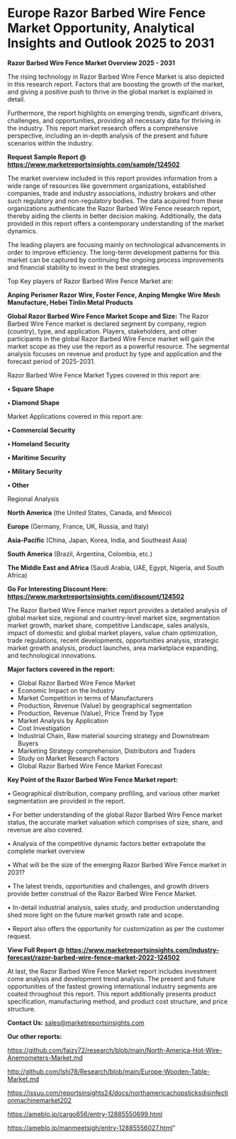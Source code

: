 # Europe Razor Barbed Wire Fence Market Opportunity, Analytical Insights and Outlook 2025 to 2031

<Strong> Razor Barbed Wire Fence Market Overview 2025 - 2031</strong>

The rising technology in Razor Barbed Wire Fence Market is also depicted in this research report. Factors that are boosting the growth of the market, and giving a positive push to thrive in the global market is explained in detail.

Furthermore, the report highlights on emerging trends, significant drivers, challenges, and opportunities, providing all necessary data for thriving in the industry. This report market research offers a comprehensive perspective, including an in-depth analysis of the present and future scenarios within the industry.

<strong>Request Sample Report @ <a href=https://www.marketreportsinsights.com/sample/124502>https://www.marketreportsinsights.com/sample/124502</a></strong>

The market overview included in this report provides information from a wide range of resources like government organizations, established companies, trade and industry associations, industry brokers and other such regulatory and non-regulatory bodies. The data acquired from these organizations authenticate the Razor Barbed Wire Fence research report, thereby aiding the clients in better decision making. Additionally, the data provided in this report offers a contemporary understanding of the market dynamics.

The leading players are focusing mainly on technological advancements in order to improve efficiency. The long-term development patterns for this market can be captured by continuing the ongoing process improvements and financial stability to invest in the best strategies.

Top Key players of Razor Barbed Wire Fence Market are:

<strong>Anping Perismer Razor Wire, Foster Fence, Anping Mengke Wire Mesh Manufacture, Hebei Tinlin Metal Products</strong>

<strong><b>Global Razor Barbed Wire Fence Market Scope and Size:</b></strong>
The Razor Barbed Wire Fence market is declared segment by company, region (country), type, and application. Players, stakeholders, and other participants in the global Razor Barbed Wire Fence market will gain the market scope as they use the report as a powerful resource. The segmental analysis focuses on revenue and product by type and application and the forecast period of 2025-2031.

Razor Barbed Wire Fence Market Types covered in this report are:

<strong>• Square Shape

• Diamond Shape</strong>

Market Applications covered in this report are:

<strong>• Commercial Security

• Homeland Security

• Maritime Security

• Military Security

• Other</strong> 

Regional Analysis

<strong>North America</strong> (the United States, Canada, and Mexico)

<strong>Europe</strong> (Germany, France, UK, Russia, and Italy)

<strong>Asia-Pacific</strong> (China, Japan, Korea, India, and Southeast Asia)

<strong>South America</strong> (Brazil, Argentina, Colombia, etc.)

<strong>The Middle East and Africa</strong> (Saudi Arabia, UAE, Egypt, Nigeria, and South Africa)

<strong>Go For Interesting Discount Here: <a href=https://www.marketreportsinsights.com/discount/124502>https://www.marketreportsinsights.com/discount/124502</a></strong>

The Razor Barbed Wire Fence market report provides a detailed analysis of global market size, regional and country-level market size, segmentation market growth, market share, competitive Landscape, sales analysis, impact of domestic and global market players, value chain optimization, trade regulations, recent developments, opportunities analysis, strategic market growth analysis, product launches, area marketplace expanding, and technological innovations.

<strong><b>Major factors covered in the report:</b></strong>
<ul>
  <li>Global Razor Barbed Wire Fence Market </li>
  <li>Economic Impact on the Industry</li>
  <li>Market Competition in terms of Manufacturers</li>
  <li>Production, Revenue (Value) by geographical segmentation</li>
  <li>Production, Revenue (Value), Price Trend by Type</li>
  <li>Market Analysis by Application</li>
  <li>Cost Investigation</li>
  <li>Industrial Chain, Raw material sourcing strategy and Downstream Buyers</li>
  <li>Marketing Strategy comprehension, Distributors and Traders</li>
  <li>Study on Market Research Factors</li>
  <li>Global Razor Barbed Wire Fence Market Forecast</li>
</ul>

<strong><b>Key Point of the Razor Barbed Wire Fence Market report:</b></strong>

• Geographical distribution, company profiling, and various other market segmentation are provided in the report.

• For better understanding of the global Razor Barbed Wire Fence market status, the accurate market valuation which comprises of size, share, and revenue are also covered.

• Analysis of the competitive dynamic factors better extrapolate the complete market overview

• What will be the size of the emerging Razor Barbed Wire Fence market in 2031?

• The latest trends, opportunities and challenges, and growth drivers provide better construal of the Razor Barbed Wire Fence Market.

• In-detail industrial analysis, sales study, and production understanding shed more light on the future market growth rate and scope.

• Report also offers the opportunity for customization as per the customer request.

<strong><b>View Full Report @ <a href=https://www.marketreportsinsights.com/industry-forecast/razor-barbed-wire-fence-market-2022-124502>https://www.marketreportsinsights.com/industry-forecast/razor-barbed-wire-fence-market-2022-124502</a></b></strong>


At last, the Razor Barbed Wire Fence Market report includes investment come analysis and development trend analysis. The present and future opportunities of the fastest growing international industry segments are coated throughout this report. This report additionally presents product specification, manufacturing method, and product cost structure, and price structure.

<strong>Contact Us:</strong>
sales@marketreportsinsights.com

<strong>Our other reports:</strong>

<a href=https://github.com/faizy72/research/blob/main/North-America-Hot-Wire-Anemometers-Market.md>https://github.com/faizy72/research/blob/main/North-America-Hot-Wire-Anemometers-Market.md</a>

<a href=http://github.com/Ishi78/Research/blob/main/Europe-Wooden-Table-Market.md>http://github.com/Ishi78/Research/blob/main/Europe-Wooden-Table-Market.md</a>

<a href=https://issuu.com/reportsinsights24/docs/northamericachopsticksdisinfectionmachinemarket202>https://issuu.com/reportsinsights24/docs/northamericachopsticksdisinfectionmachinemarket202</a>

<a href=https://ameblo.jp/cargo656/entry-12885550699.html>https://ameblo.jp/cargo656/entry-12885550699.html</a>

<a href=https://ameblo.jp/manmeetsigh/entry-12885556027.html>https://ameblo.jp/manmeetsigh/entry-12885556027.html</a>"
